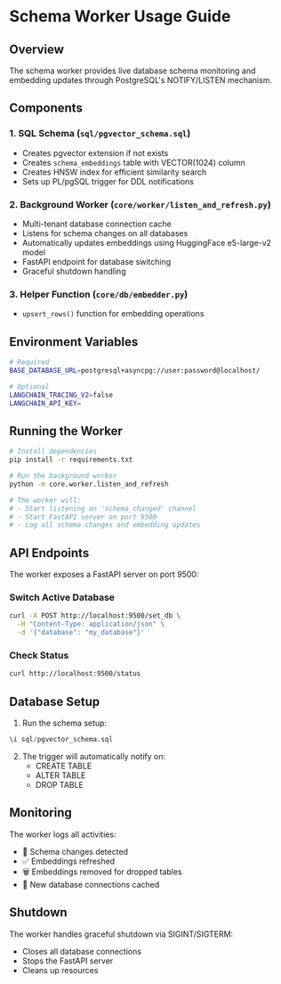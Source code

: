 # Schema Worker Usage Guide

## Overview

The schema worker provides live database schema monitoring and embedding updates through PostgreSQL's NOTIFY/LISTEN mechanism.

## Components

### 1. SQL Schema (`sql/pgvector_schema.sql`)
- Creates pgvector extension if not exists
- Creates `schema_embeddings` table with VECTOR(1024) column
- Creates HNSW index for efficient similarity search
- Sets up PL/pgSQL trigger for DDL notifications

### 2. Background Worker (`core/worker/listen_and_refresh.py`)
- Multi-tenant database connection cache
- Listens for schema changes on all databases
- Automatically updates embeddings using HuggingFace e5-large-v2 model
- FastAPI endpoint for database switching
- Graceful shutdown handling

### 3. Helper Function (`core/db/embedder.py`)
- `upsert_rows()` function for embedding operations

## Environment Variables

```bash
# Required
BASE_DATABASE_URL=postgresql+asyncpg://user:password@localhost/

# Optional
LANGCHAIN_TRACING_V2=false
LANGCHAIN_API_KEY=
```

## Running the Worker

```bash
# Install dependencies
pip install -r requirements.txt

# Run the background worker
python -m core.worker.listen_and_refresh

# The worker will:
# - Start listening on 'schema_changed' channel
# - Start FastAPI server on port 9500
# - Log all schema changes and embedding updates
```

## API Endpoints

The worker exposes a FastAPI server on port 9500:

### Switch Active Database
```bash
curl -X POST http://localhost:9500/set_db \
  -H "Content-Type: application/json" \
  -d '{"database": "my_database"}'
```

### Check Status
```bash
curl http://localhost:9500/status
```

## Database Setup

1. Run the schema setup:
```sql
\i sql/pgvector_schema.sql
```

2. The trigger will automatically notify on:
   - CREATE TABLE
   - ALTER TABLE  
   - DROP TABLE

## Monitoring

The worker logs all activities:
- 🔄 Schema changes detected
- ✅ Embeddings refreshed
- 🗑️ Embeddings removed for dropped tables
- 🔗 New database connections cached

## Shutdown

The worker handles graceful shutdown via SIGINT/SIGTERM:
- Closes all database connections
- Stops the FastAPI server
- Cleans up resources
